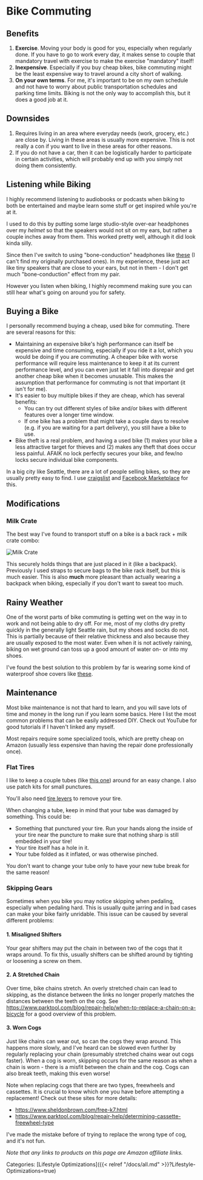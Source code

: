 # Bike Commuting


## Benefits

1. **Exercise**. Moving your body is good for you, especially when regularly
   done. If you have to go to work every day, it makes sense to couple that
   mandatory travel with exercise to make the exercise "mandatory" itself!
1. **Inexpensive**. Especially if you buy cheap bikes, bike commuting might be
   the least expensive way to travel around a city short of walking.
1. **On your own terms**. For me, it's important to be on my own schedule and
   not have to worry about public transportation schedules and parking time
   limits. Biking is not the only way to accomplish this, but it does a good
   job at it.

## Downsides

1. Requires living in an area where everyday needs (work, grocery, etc.) are
   close by. Living in these areas is usually more expensive. This is not
   really a con if you want to live in these areas for other reasons.
1. If you do not have a car, then it can be logistically harder to participate
   in certain activities, which will probably end up with you simply not doing
   them consistently.

## Listening while Biking

I highly recommend listening to audiobooks or podcasts when biking to both be
entertained and maybe learn some stuff or get inspired while you're at it.

I used to do this by putting some large studio-style over-ear headphones over
my *helmet* so that the speakers would not sit on my ears, but rather a couple
inches away from them. This worked pretty well, although it did look kinda
silly.

Since then I've switch to using "bone-conduction" headphones like
[these](https://amzn.to/3j79zfw) (I can't find my originally purchased ones).
In my experience, these just act like tiny speakers that are close to your
ears, but not in them - I don't get much "bone-conduction" effect from my pair.

However you listen when biking, I highly recommend making sure you can still
hear what's going on around you for safety.

## Buying a Bike

I personally recommend buying a cheap, used bike for commuting. There are
several reasons for this:

 - Maintaining an expensive bike's high performance can itself be expensive and
   time consuming, especially if you ride it a lot, which you would be doing if
   you are commuting. A cheaper bike with worse performance will require less
   maintenance to keep it at its current performance level, and you can even
   just let it fall into disrepair and get another cheap bike when it becomes
   unusable. This makes the assumption that performance for commuting is not
   that important (it isn't for me).
 - It's easier to buy multiple bikes if they are cheap, which has several
   benefits:
    - You can try out different styles of bike and/or bikes with different
      features over a longer time window.
    - If one bike has a problem that might take a couple days to resolve (e.g.
      if you are waiting for a part delivery), you still have a bike to use.
 - Bike theft is a real problem, and having a used bike (1) makes your bike a
   less attractive target for thieves and (2) makes any theft that does occur
   less painful. AFAIK no lock perfectly secures your bike, and few/no locks
   secure individual bike components.

In a big city like Seattle, there are a lot of people selling bikes, so they
are usually pretty easy to find. I use [craigslist](https://craigslist.org/)
and [Facebook Marketplace](https://www.facebook.com/marketplace) for this.

## Modifications

### Milk Crate

The best way I've found to transport stuff on a bike is a back rack + milk
crate combo:

![Milk Crate](/docs/lifestyle-optimizations/bike_milk_crate.jpg)

This securely holds things that are just placed in it (like a backpack).
Previously I used straps to secure bags to the bike rack itself, but this is
much easier.  This is also **much** more pleasant than actually wearing a
backpack when biking, especially if you don't want to sweat too much.

## Rainy Weather

One of the worst parts of bike commuting is getting wet on the way in to work
and not being able to dry off.  For me, most of my cloths dry pretty quickly in
the generally light Seattle rain, but my shoes and socks do not. This is
partially because of their relative thickness and also because they are usually
exposed to the most water. Even when it is not actively raining, biking on wet
ground can toss up a good amount of water on- or into my shoes.

I've found the best solution to this problem by far is wearing some kind of
waterproof shoe covers like [these](https://amzn.to/3NvMFMK).

## Maintenance

Most bike maintenance is not that hard to learn, and you will save lots of time
and money in the long run if you learn some basics. Here I list the most common
problems that can be easily addressed DIY. Check out YouTube for good tutorials
if I haven't linked any myself. 

Most repairs require some specialized tools, which are pretty cheap on Amazon
(usually less expensive than having the repair done professionally once).

### Flat Tires

I like to keep a couple tubes (like [this one](https://amzn.to/3qN1r87)) around
for an easy change. I also use patch kits for small punctures.

You'll also need [tire levers](https://amzn.to/3JyEIDg) to remove your tire.

When changing a tube, keep in mind that your tube was damaged by something.
This could be:

 - Something that punctured your tire. Run your hands along the inside of your
   tire near the puncture to make sure that nothing sharp is still embedded in
   your tire!
 - Your tire itself has a hole in it.
 - Your tube folded as it inflated, or was otherwise pinched.

You don't want to change your tube only to have your new tube break for the
same reason!

### Skipping Gears

Sometimes when you bike you may notice skipping when pedaling, especially when
pedaling hard. This is usually quite jarring and in bad cases can make your
bike fairly unridable. This issue can be caused by several different problems:

#### 1. Misaligned Shifters

Your gear shifters may put the chain in between two of the cogs that it wraps
around. To fix this, usually shifters can be shifted around by tighting or
loosening a screw on them.

#### 2. A Stretched Chain

Over time, bike chains stretch.  An overly stretched chain can lead to
skipping, as the distance between the links no longer properly matches the
distances between the teeth on the cog. See
https://www.parktool.com/blog/repair-help/when-to-replace-a-chain-on-a-bicycle
for a good overview of this problem.

#### 3. Worn Cogs

Just like chains can wear out, so can the cogs they wrap around.  This happens
more slowly, and I've heard can be slowed even further by regularly replacing
your chain (presumably stretched chains wear out cogs faster). When a cog is
worn, skipping occurs for the same reason as when a chain is worn - there is a
misfit between the chain and the cog. Cogs can also break teeth, making this
even worse! 

Note when replacing cogs that there are two types, freewheels and cassettes.
It is crucial to know which one you have before attempting a replacement! Check
out these sites for more details:

 - https://www.sheldonbrown.com/free-k7.html
 - https://www.parktool.com/blog/repair-help/determining-cassette-freewheel-type

I've made the mistake before of trying to replace the wrong type of cog, and
it's not fun.

*Note that any links to products on this page are Amazon affiliate links.*

Categories: [Lifestyle Optimizations]({{< relref "/docs/all.md" >}}?Lifestyle-Optimizations=true)
